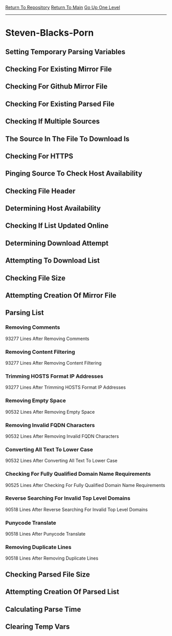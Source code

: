 [Return To Repository](https://github.com/bast69/piholeparser/)
[Return To Main](https://github.com/bast69/piholeparser/blob/master/RecentRunLogs/Mainlog.md)
[Go Up One Level](https://github.com/bast69/piholeparser/blob/master/RecentRunLogs/TopLevelScripts/30-Processing-External-Blacklists.md)
____________________________________
# Steven-Blacks-Porn
## Setting Temporary Parsing Variables
## Checking For Existing Mirror File
## Checking For Github Mirror File
## Checking For Existing Parsed File
## Checking If Multiple Sources
## The Source In The File To Download Is
## Checking For HTTPS
## Pinging Source To Check Host Availability
## Checking File Header
## Determining Host Availability
## Checking If List Updated Online
## Determining Download Attempt
## Attempting To Download List
## Checking File Size
## Attempting Creation Of Mirror File
## Parsing List
### Removing Comments
93277 Lines After Removing Comments
### Removing Content Filtering
93277 Lines After Removing Content Filtering
### Trimming HOSTS Format IP Addresses
93277 Lines After Trimming HOSTS Format IP Addresses
### Removing Empty Space
90532 Lines After Removing Empty Space
### Removing Invalid FQDN Characters
90532 Lines After Removing Invalid FQDN Characters
### Converting All Text To Lower Case
90532 Lines After Converting All Text To Lower Case
### Checking For Fully Qualified Domain Name Requirements
90525 Lines After Checking For Fully Qualified Domain Name Requirements
### Reverse Searching For Invalid Top Level Domains
90518 Lines After Reverse Searching For Invalid Top Level Domains
### Punycode Translate
90518 Lines After Punycode Translate
### Removing Duplicate Lines
90518 Lines After Removing Duplicate Lines
## Checking Parsed File Size
## Attempting Creation Of Parsed List
## Calculating Parse Time
## Clearing Temp Vars

